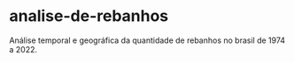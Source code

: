 # analise-de-rebanhos
Análise temporal e geográfica da quantidade de rebanhos no brasil de 1974 a 2022.
